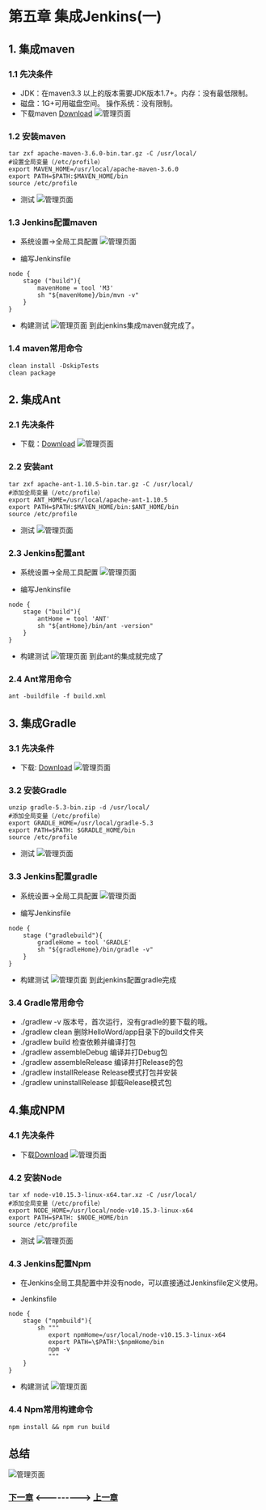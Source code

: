 # 第五章 集成Jenkins(一)
## 1. 集成maven

### 1.1 先决条件
- JDK：在maven3.3 以上的版本需要JDK版本1.7+。内存：没有最低限制。
- 磁盘：1G+可用磁盘空间。 操作系统：没有限制。
- 下载maven [Download](http://maven.apache.org/download.cgi)
![管理页面](static/image/05/01-maven1.png)


### 1.2 安装maven
```
tar zxf apache-maven-3.6.0-bin.tar.gz -C /usr/local/
#设置全局变量（/etc/profile）
export MAVEN_HOME=/usr/local/apache-maven-3.6.0
export PATH=$PATH:$MAVEN_HOME/bin
source /etc/profile

```

- 测试
![管理页面](static/image/05/01-maven2.png)

### 1.3 Jenkins配置maven
- 系统设置->全局工具配置
![管理页面](static/image/05/01-maven3.png)

- 编写Jenkinsfile

```
node {
    stage ("build"){
        mavenHome = tool 'M3'
        sh "${mavenHome}/bin/mvn -v"
    }
}

```

- 构建测试
![管理页面](static/image/05/01-maven4.png)
到此jenkins集成maven就完成了。


### 1.4 maven常用命令
```
clean install -DskipTests
clean package 

```


## 2. 集成Ant

### 2.1 先决条件
- 下载：[Download](https://ant.apache.org/bindownload.cgi)
![管理页面](static/image/05/01-maven5.png)

### 2.2 安装ant

```
tar zxf apache-ant-1.10.5-bin.tar.gz -C /usr/local/
#添加全局变量（/etc/profile）
export ANT_HOME=/usr/local/apache-ant-1.10.5
export PATH=$PATH:$MAVEN_HOME/bin:$ANT_HOME/bin
source /etc/profile

```

- 测试
![管理页面](static/image/05/01-maven6.png)

### 2.3 Jenkins配置ant
- 系统设置->全局工具配置
![管理页面](static/image/05/01-maven7.png)

- 编写Jenkinsfile

```
node {
    stage ("build"){
        antHome = tool 'ANT'
        sh "${antHome}/bin/ant -version"
    }
}

```

- 构建测试
![管理页面](static/image/05/01-maven8.png)
到此ant的集成就完成了

### 2.4 Ant常用命令
```ant -buildfile -f build.xml ```


## 3. 集成Gradle

### 3.1 先决条件
- 下载: [Download](https://downloads.gradle.org/distributions/gradle-5.3-bin.zip)
![管理页面](static/image/05/01-maven9.png)

### 3.2 安装Gradle
```
unzip gradle-5.3-bin.zip -d /usr/local/
#添加全局变量（/etc/profile）
export GRADLE_HOME=/usr/local/gradle-5.3
export PATH=$PATH: $GRADLE_HOME/bin
source /etc/profile

```

- 测试
![管理页面](static/image/05/01-maven10.png)


### 3.3 Jenkins配置gradle
- 系统设置->全局工具配置
![管理页面](static/image/05/01-maven11.png)

- 编写Jenkinsfile

```
node {
    stage ("gradlebuild"){
        gradleHome = tool 'GRADLE'
        sh "${gradleHome}/bin/gradle -v"
    }
}
```

- 构建测试
![管理页面](static/image/05/01-maven12.png)
到此jenkins配置gradle完成



### 3.4 Gradle常用命令
- ./gradlew -v 版本号，首次运行，没有gradle的要下载的哦。
- ./gradlew clean 删除HelloWord/app目录下的build文件夹
- ./gradlew build 检查依赖并编译打包
- ./gradlew assembleDebug 编译并打Debug包
- ./gradlew assembleRelease 编译并打Release的包
- ./gradlew installRelease Release模式打包并安装
- ./gradlew uninstallRelease 卸载Release模式包


## 4.集成NPM

### 4.1 先决条件
- 下载[Download]( https://nodejs.org/en/download/)
![管理页面](static/image/05/01-maven13.png)

### 4.2 安装Node

```
tar xf node-v10.15.3-linux-x64.tar.xz -C /usr/local/
#添加全局变量（/etc/profile）
export NODE_HOME=/usr/local/node-v10.15.3-linux-x64
export PATH=$PATH: $NODE_HOME/bin
source /etc/profile

```

- 测试
![管理页面](static/image/05/01-maven14.png)

### 4.3 Jenkins配置Npm
- 在Jenkins全局工具配置中并没有node，可以直接通过Jenkinsfile定义使用。

- Jenkinsfile

```
node {
    stage ("npmbuild"){
        sh """
           export npmHome=/usr/local/node-v10.15.3-linux-x64
           export PATH=\$PATH:\$npmHome/bin
           npm -v
           """
    }    
}

```

- 构建测试
![管理页面](static/image/05/01-maven15.png)


### 4.4 Npm常用构建命令
``` npm install && npm run build ```


## 总结
![管理页面](static/image/05/01-maven16.png)


### [下一章](./第六章-集成Jenkins(二).md)       <---------> [上一章](./第四章-管理Jenkins(二).md)